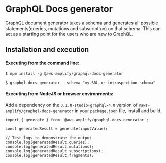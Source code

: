 # GraphQL Docs generator
GraphQL document generator takes a schema and generates all possible statements(queries, mutations and subscription) on that schema. This can act as a starting point for the users who are new to GraphQL.

## Installation and execution
#### Executing from the command line:
```
$ npm install -g @aws-amplify/graphql-docs-generator

$ graphql-docs-generator --schema "my-SDL-or-introspection-schema"
```

#### Executing from NodeJS or browser environments:

Add a dependency on the `3.1.0-studio-graphql-4.0` version of `@aws-amplify/graphql-docs-generator` in your `package.json` file, install and build.
```
import { generate } from '@aws-amplify/graphql-docs-generator';

const generatedResult = generate(inputValue);

// Test logs to demonstrate the output
console.log(generatedResult.queries);
console.log(generatedResult.mutations);
console.log(generatedResult.subscriptions);
console.log(generatedResult.fragments);
```
